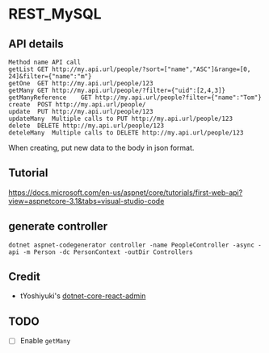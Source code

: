 # REST_MySQL

## API details

```
Method name	API call
getList	GET http://my.api.url/people/?sort=["name","ASC"]&range=[0, 24]&filter={"name":"m"}
getOne	GET http://my.api.url/people/123
getMany	GET http://my.api.url/people/?filter={"uid":[2,4,3]}
getManyReference	GET http://my.api.url/people?filter={"name":"Tom"}
create	POST http://my.api.url/people/
update	PUT http://my.api.url/people/123
updateMany	Multiple calls to PUT http://my.api.url/people/123
delete	DELETE http://my.api.url/people/123
deteleMany	Multiple calls to DELETE http://my.api.url/people/123
```

When creating, put new data to the body in json format.

## Tutorial

<https://docs.microsoft.com/en-us/aspnet/core/tutorials/first-web-api?view=aspnetcore-3.1&tabs=visual-studio-code>

## generate controller

```
dotnet aspnet-codegenerator controller -name PeopleController -async -api -m Person -dc PersonContext -outDir Controllers
```

## Credit

- tYoshiyuki's [dotnet-core-react-admin](https://github.com/tYoshiyuki/dotnet-core-react-admin)

## TODO

- [ ] Enable `getMany`
